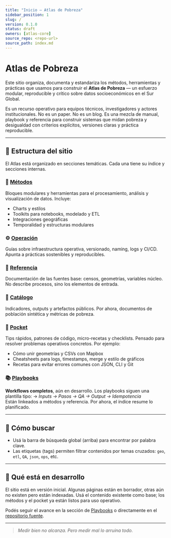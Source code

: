 ```yaml
---
title: "Inicio — Atlas de Pobreza"
sidebar_position: 1
slug: /
version: 0.1.0
status: draft
owners: [atlas-core]
source_repo: <repo-url>
source_path: index.md
---
```


# Atlas de Pobreza

Este sitio organiza, documenta y estandariza los métodos, herramientas y prácticas que usamos para construir el **Atlas de Pobreza** — un esfuerzo modular, reproducible y crítico sobre datos socioeconómicos en el Sur Global.

Es un recurso operativo para equipos técnicos, investigadores y actores institucionales. No es un paper. No es un blog. Es una mezcla de manual, playbook y referencia para construir sistemas que midan pobreza y desigualdad con criterios explícitos, versiones claras y práctica reproducible.

---

## 📁 Estructura del sitio

El Atlas está organizado en secciones temáticas. Cada una tiene su índice y secciones internas.

### 🧪 [Métodos](/category/métodos)
Bloques modulares y herramientas para el procesamiento, análisis y visualización de datos. Incluye:
- Charts y estilos
- Toolkits para notebooks, modelado y ETL
- Integraciones geográficas
- Temporalidad y estructuras modulares

### ⚙️ [Operación](/category/operación)
Guías sobre infraestructura operativa, versionado, naming, logs y CI/CD. Apunta a prácticas sostenibles y reproducibles.

### 🧾 [Referencia](/category/referencia)
Documentación de las fuentes base: censos, geometrías, variables núcleo. No describe procesos, sino los elementos de entrada.

### 📘 [Catálogo](/category/catálogo)
Indicadores, outputs y artefactos públicos. Por ahora, documentos de población sintética y métricas de pobreza.

### 🔧 [Pocket](/category/pocket)
Tips rápidos, patrones de código, micro-recetas y checklists. Pensado para resolver problemas operativos concretos. Por ejemplo:
- Cómo unir geometrías y CSVs con Mapbox
- Cheatsheets para logs, timestamps, merge y estilo de gráficos
- Recetas para evitar errores comunes con JSON, CLI y Git

### 📚 [Playbooks](/playbooks)
**Workflows completos**, aún en desarrollo. Los playbooks siguen una plantilla tipo:
→ _Inputs → Pasos → QA → Output → Idempotencia_  
Están linkeados a métodos y referencia. Por ahora, el índice resume lo planificado.

---

## 🔎 Cómo buscar

- Usá la barra de búsqueda global (arriba) para encontrar por palabra clave.
- Las etiquetas (tags) permiten filtrar contenidos por temas cruzados: `geo`, `etl`, `QA`, `json`, `ops`, etc.

---

## 🚧 Qué está en desarrollo

El sitio está en versión inicial. Algunas páginas están en borrador, otras aún no existen pero están indexadas. Usá el contenido existente como base; los métodos y el pocket ya están listos para uso operativo.

Podés seguir el avance en la sección de [Playbooks](/playbooks) o directamente en el [repositorio fuente](<repo-url>).

---

> _Medir bien no alcanza. Pero medir mal lo arruina todo._

